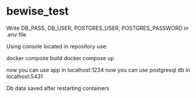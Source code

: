 # bewise_test
Write DB_PASS, DB_USER, POSTGRES_USER, POSTGRES_PASSWORD in .env file

Using console located in repository use:

docker compose build
docker compose up

now you can use app in localhost:1234
now you can use postgresql db in localhost:5431

Db data saved after restarting containers
